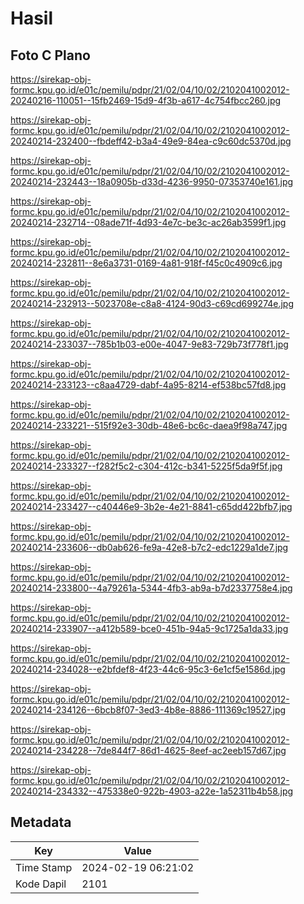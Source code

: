 # Hasil

## Foto C Plano

https://sirekap-obj-formc.kpu.go.id/e01c/pemilu/pdpr/21/02/04/10/02/2102041002012-20240216-110051--15fb2469-15d9-4f3b-a617-4c754fbcc260.jpg

https://sirekap-obj-formc.kpu.go.id/e01c/pemilu/pdpr/21/02/04/10/02/2102041002012-20240214-232400--fbdeff42-b3a4-49e9-84ea-c9c60dc5370d.jpg

https://sirekap-obj-formc.kpu.go.id/e01c/pemilu/pdpr/21/02/04/10/02/2102041002012-20240214-232443--18a0905b-d33d-4236-9950-07353740e161.jpg

https://sirekap-obj-formc.kpu.go.id/e01c/pemilu/pdpr/21/02/04/10/02/2102041002012-20240214-232714--08ade71f-4d93-4e7c-be3c-ac26ab3599f1.jpg

https://sirekap-obj-formc.kpu.go.id/e01c/pemilu/pdpr/21/02/04/10/02/2102041002012-20240214-232811--8e6a3731-0169-4a81-918f-f45c0c4909c6.jpg

https://sirekap-obj-formc.kpu.go.id/e01c/pemilu/pdpr/21/02/04/10/02/2102041002012-20240214-232913--5023708e-c8a8-4124-90d3-c69cd699274e.jpg

https://sirekap-obj-formc.kpu.go.id/e01c/pemilu/pdpr/21/02/04/10/02/2102041002012-20240214-233037--785b1b03-e00e-4047-9e83-729b73f778f1.jpg

https://sirekap-obj-formc.kpu.go.id/e01c/pemilu/pdpr/21/02/04/10/02/2102041002012-20240214-233123--c8aa4729-dabf-4a95-8214-ef538bc57fd8.jpg

https://sirekap-obj-formc.kpu.go.id/e01c/pemilu/pdpr/21/02/04/10/02/2102041002012-20240214-233221--515f92e3-30db-48e6-bc6c-daea9f98a747.jpg

https://sirekap-obj-formc.kpu.go.id/e01c/pemilu/pdpr/21/02/04/10/02/2102041002012-20240214-233327--f282f5c2-c304-412c-b341-5225f5da9f5f.jpg

https://sirekap-obj-formc.kpu.go.id/e01c/pemilu/pdpr/21/02/04/10/02/2102041002012-20240214-233427--c40446e9-3b2e-4e21-8841-c65dd422bfb7.jpg

https://sirekap-obj-formc.kpu.go.id/e01c/pemilu/pdpr/21/02/04/10/02/2102041002012-20240214-233606--db0ab626-fe9a-42e8-b7c2-edc1229a1de7.jpg

https://sirekap-obj-formc.kpu.go.id/e01c/pemilu/pdpr/21/02/04/10/02/2102041002012-20240214-233800--4a79261a-5344-4fb3-ab9a-b7d2337758e4.jpg

https://sirekap-obj-formc.kpu.go.id/e01c/pemilu/pdpr/21/02/04/10/02/2102041002012-20240214-233907--a412b589-bce0-451b-94a5-9c1725a1da33.jpg

https://sirekap-obj-formc.kpu.go.id/e01c/pemilu/pdpr/21/02/04/10/02/2102041002012-20240214-234028--e2bfdef8-4f23-44c6-95c3-6e1cf5e1586d.jpg

https://sirekap-obj-formc.kpu.go.id/e01c/pemilu/pdpr/21/02/04/10/02/2102041002012-20240214-234126--6bcb8f07-3ed3-4b8e-8886-111369c19527.jpg

https://sirekap-obj-formc.kpu.go.id/e01c/pemilu/pdpr/21/02/04/10/02/2102041002012-20240214-234228--7de844f7-86d1-4625-8eef-ac2eeb157d67.jpg

https://sirekap-obj-formc.kpu.go.id/e01c/pemilu/pdpr/21/02/04/10/02/2102041002012-20240214-234332--475338e0-922b-4903-a22e-1a52311b4b58.jpg


## Metadata

| Key        | Value               |
| ---------- | ------------------- |
| Time Stamp | 2024-02-19 06:21:02 |
| Kode Dapil | 2101                |



